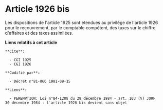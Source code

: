 # Article 1926 bis

Les dispositions de l'article 1925 sont étendues au privilège de l'article 1926 pour le recouvrement, par le comptable
compétent, des taxes sur le chiffre d'affaires et des taxes assimilées.

**Liens relatifs à cet article**

	**Cite**:

	  - CGI 1925
	  - CGI 1926

	**Codifié par**:

	  - Décret n°81-866 1981-09-15

	**Liens**:

	  - PEREMPTION: Loi n°84-1208 du 29 décembre 1984 - art. 103 (V) JORF 30 décembre 1984 : l'article 1926 bis devient sans objet
